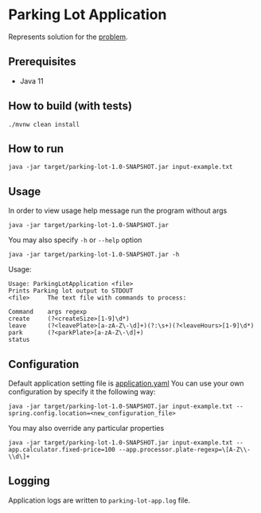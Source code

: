 # Parking Lot Application
Represents solution for the [problem](problem-statement.md).

## Prerequisites

* Java 11

## How to build (with tests)

```
./mvnw clean install
```

## How to run

```
java -jar target/parking-lot-1.0-SNAPSHOT.jar input-example.txt
```

## Usage

In order to view usage help message run the program without args

```
java -jar target/parking-lot-1.0-SNAPSHOT.jar
```

You may also specify `-h` or `--help` option

```
java -jar target/parking-lot-1.0-SNAPSHOT.jar -h
```

Usage:

```
Usage: ParkingLotApplication <file>
Prints Parking lot output to STDOUT
<file>     The text file with commands to process:

Command    args regexp
create     (?<createSize>[1-9]\d*)
leave      (?<leavePlate>[a-zA-Z\-\d]+)(?:\s+)(?<leaveHours>[1-9]\d*)
park       (?<parkPlate>[a-zA-Z\-\d]+)
status
```

## Configuration

Default application setting file is [application.yaml](src/main/resources/application.yaml)
You can use your own configuration by specify it the following way:

```
java -jar target/parking-lot-1.0-SNAPSHOT.jar input-example.txt --spring.config.location=<new_configuration_file>
```

You may also override any particular properties

```
java -jar target/parking-lot-1.0-SNAPSHOT.jar input-example.txt --app.calculator.fixed-price=100 --app.processor.plate-regexp=\[A-Z\\-\\d\]+
```

## Logging
Application logs are written to `parking-lot-app.log` file.
